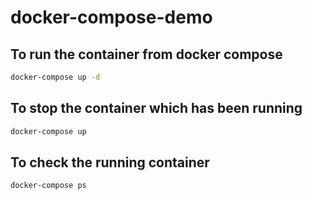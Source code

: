 # docker-compose-demo

## To run the container from docker compose

```sh
docker-compose up -d
```

## To stop the container which has been running

```sh
docker-compose up
```

## To check the running container

```sh
docker-compose ps
```
